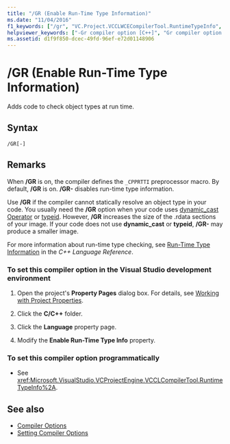 ```yaml
---
title: "/GR (Enable Run-Time Type Information)"
ms.date: "11/04/2016"
f1_keywords: ["/gr", "VC.Project.VCCLWCECompilerTool.RuntimeTypeInfo", "VC.Project.VCCLCompilerTool.RuntimeTypeInfo"]
helpviewer_keywords: ["-Gr compiler option [C++]", "Gr compiler option [C++]", "RTTI compiler option", "/Gr compiler option [C++]", "enable run-time type information compiler option [C++]"]
ms.assetid: d1f9f850-dcec-49fd-96ef-e72d01148906
---
```

# /GR (Enable Run-Time Type Information)

Adds code to check object types at run time.

## Syntax

```
/GR[-]
```

## Remarks

When **/GR** is on, the compiler defines the `_CPPRTTI` preprocessor macro. By default, **/GR** is on. **/GR-** disables run-time type information.

Use **/GR** if the compiler cannot statically resolve an object type in your code. You usually need the **/GR** option when your code uses [dynamic_cast Operator](../../cpp/dynamic-cast-operator.md) or [typeid](../../cpp/typeid-operator.md). However, **/GR** increases the size of the .rdata sections of your image. If your code does not use **dynamic_cast** or **typeid**, **/GR-** may produce a smaller image.

For more information about run-time type checking, see [Run-Time Type Information](../../cpp/run-time-type-information.md) in the *C++ Language Reference*.

### To set this compiler option in the Visual Studio development environment

1. Open the project's **Property Pages** dialog box. For details, see [Working with Project Properties](../../ide/working-with-project-properties.md).

1. Click the **C/C++** folder.

1. Click the **Language** property page.

1. Modify the **Enable Run-Time Type Info** property.

### To set this compiler option programmatically

- See <xref:Microsoft.VisualStudio.VCProjectEngine.VCCLCompilerTool.RuntimeTypeInfo%2A>.

## See also

- [Compiler Options](../../build/reference/compiler-options.md)
- [Setting Compiler Options](../../build/reference/setting-compiler-options.md)
